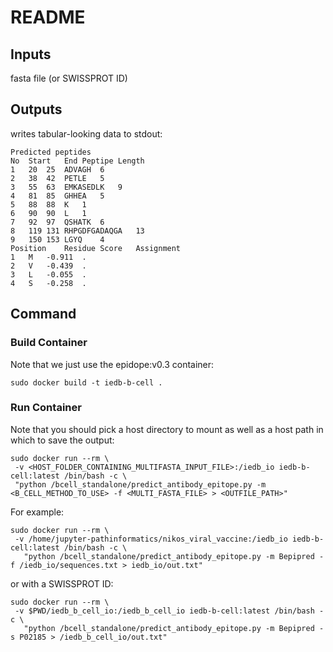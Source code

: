 # README

## Inputs

fasta file (or SWISSPROT ID)

## Outputs

writes tabular-looking data to stdout:

```
Predicted peptides
No	Start	End	Peptipe	Length
1	20	25	ADVAGH	6
2	38	42	PETLE	5
3	55	63	EMKASEDLK	9
4	81	85	GHHEA	5
5	88	88	K	1
6	90	90	L	1
7	92	97	QSHATK	6
8	119	131	RHPGDFGADAQGA	13
9	150	153	LGYQ	4
Position	Residue	Score	Assignment
1	M	-0.911	.
2	V	-0.439	.
3	L	-0.055	.
4	S	-0.258	.
```

## Command

### Build Container

Note that we just use the epidope:v0.3 container:

`sudo docker build -t iedb-b-cell .`

### Run Container

Note that you should pick a host directory to mount as well as a host path in which to save the output:

```
sudo docker run --rm \
 -v <HOST_FOLDER_CONTAINING_MULTIFASTA_INPUT_FILE>:/iedb_io iedb-b-cell:latest /bin/bash -c \
 "python /bcell_standalone/predict_antibody_epitope.py -m <B_CELL_METHOD_TO_USE> -f <MULTI_FASTA_FILE> > <OUTFILE_PATH>"
```

For example:

```
sudo docker run --rm \
 -v /home/jupyter-pathinformatics/nikos_viral_vaccine:/iedb_io iedb-b-cell:latest /bin/bash -c \
   "python /bcell_standalone/predict_antibody_epitope.py -m Bepipred -f /iedb_io/sequences.txt > iedb_io/out.txt"
```

or with a SWISSPROT ID:

```
sudo docker run --rm \
 -v $PWD/iedb_b_cell_io:/iedb_b_cell_io iedb-b-cell:latest /bin/bash -c \
   "python /bcell_standalone/predict_antibody_epitope.py -m Bepipred -s P02185 > /iedb_b_cell_io/out.txt"
```
